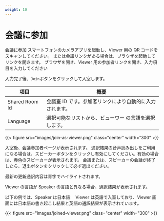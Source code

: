 ```yaml
---
weight: 10
---
```


# 会議に参加

会議に参加
スマートフォンのカメラアプリを起動し、Viewer 用の QR コードをスキャンしてください。
または会議リンクがある場合は、ブラウザを起動してリンクを開きます。
ブラウザを開き、Viewer 用の参加者リンクを開き、入力項目を入力してください

入力完了後、`Join`ボタンをクリックして入室します。

| 項目           | 概要                                                     |
| -------------- | -------------------------------------------------------- |
| Shared Room Id | 会議室 ID です。参加者リンクにより自動的に入力されます。 |
| Language       | 選択可能なリストから、ビューワー の言語を選択します。    |

{{< figure src="images/join-as-viewer.png" class="center" width="300" >}}

入室後、会議参加者ページが表示されます。
通訳結果の音声読み出しをご利用になる場合は、スピーカーボタンをクリックし有効にしてください。有効の場合は、赤色のスピーカーが表示されます。
会議または、スピーカーの会話が終了したら、退出ボタンをクリックして必ず退出ください。

最新の更新通訳内容は青字でハイライトされます。

Viewer の言語が Speaker の言語と異なる場合、通訳結果が表示されます。

以下の例では、Speaker は日本語　 Viewer は英語で入室しており、Viewer 画面には日本語の書き起こし結果と英語の通訳結果が表示されています。

{{< figure src="images/joined-viewer.png" class="center"  width="300" >}}
